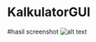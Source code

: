 # KalkulatorGUI
#hasil screenshot
![alt text](https://github.com/RullyanaMahirotulAisya/Jframe/blob/master/kalkulator.png?raw=true)
